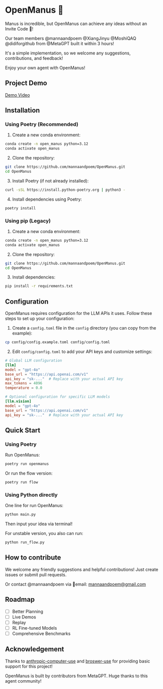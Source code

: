 # OpenManus 🙋
Manus is incredible, but OpenManus can achieve any ideas without an Invite Code 🛫!

Our team members @mannaandpoem @XiangJinyu @MoshiQAQ @didiforgithub from @MetaGPT built it within 3 hours!

It's a simple implementation, so we welcome any suggestions, contributions, and feedback!

Enjoy your own agent with OpenManus!

## Project Demo
[Demo Video](https://github.com/mannaandpoem/OpenManus/blob/main/demo/seo_website.mp4)


## Installation

### Using Poetry (Recommended)

1. Create a new conda environment:

```bash
conda create -n open_manus python=3.12
conda activate open_manus
```

2. Clone the repository:

```bash
git clone https://github.com/mannaandpoem/OpenManus.git
cd OpenManus
```

3. Install Poetry (if not already installed):

```bash
curl -sSL https://install.python-poetry.org | python3 -
```

4. Install dependencies using Poetry:

```bash
poetry install
```

### Using pip (Legacy)

1. Create a new conda environment:

```bash
conda create -n open_manus python=3.12
conda activate open_manus
```

2. Clone the repository:

```bash
git clone https://github.com/mannaandpoem/OpenManus.git
cd OpenManus
```

3. Install dependencies:

```bash
pip install -r requirements.txt
```

## Configuration

OpenManus requires configuration for the LLM APIs it uses. Follow these steps to set up your configuration:

1. Create a `config.toml` file in the `config` directory (you can copy from the example):

```bash
cp config/config.example.toml config/config.toml
```

2. Edit `config/config.toml` to add your API keys and customize settings:

```toml
# Global LLM configuration
[llm]
model = "gpt-4o"
base_url = "https://api.openai.com/v1"
api_key = "sk-..."  # Replace with your actual API key
max_tokens = 4096
temperature = 0.0

# Optional configuration for specific LLM models
[llm.vision]
model = "gpt-4o"
base_url = "https://api.openai.com/v1"
api_key = "sk-..."  # Replace with your actual API key
```

## Quick Start

### Using Poetry

Run OpenManus:

```bash
poetry run openmanus
```

Or run the flow version:

```bash
poetry run flow
```

### Using Python directly

One line for run OpenManus:

```bash
python main.py
```

Then input your idea via terminal!

For unstable version, you also can run:

```bash
python run_flow.py
```

## How to contribute
We welcome any friendly suggestions and helpful contributions! Just create issues or submit pull requests.

Or contact @mannaandpoem via 📧email: mannaandpoem@gmail.com

## Roadmap
- [ ] Better Planning
- [ ] Live Demos
- [ ] Replay
- [ ] RL Fine-tuned Models
- [ ] Comprehensive Benchmarks

## Acknowledgement

Thanks to [anthropic-computer-use](https://github.com/anthropics/anthropic-quickstarts/tree/main/computer-use-demo) and [broswer-use](https://github.com/browser-use/browser-use) for providing basic support for this project!

OpenManus is built by contributors from MetaGPT. Huge thanks to this agent community!
